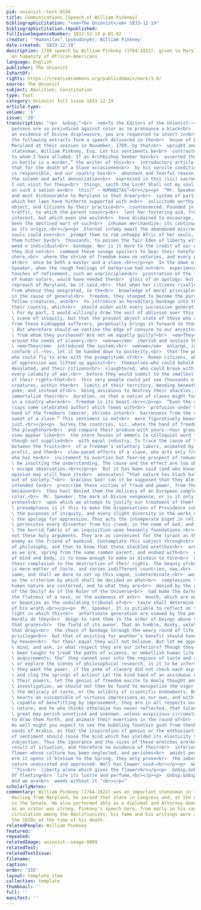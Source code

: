 ```yaml
---
pid: unionist--text-0156
title: Communications [Speech of William Pinkney]
bibliographicCitation: "<em>The Unionist</em> 1833-12-19"
bibliographicCitation.republished: 
fullIssueSequenceNumber: 1833-12-19 p.01.02
creator: '"Humanitas" (pseudonym); William Pinkney'
date.created: '1833-12-19'
description: 1789 speech by William Pinkney (1764-1822), given to Maryland legislature,
  on humanity of African-Americans
language: English
publisher: The Unionist
IsPartOf: 
rights: https://creativecommons.org/publicdomain/mark/1.0/
source: The Unionist
subject: Abolition; Constitution
type: Text
category: Unionist full issue 1833-12-19
article.type: 
volume: '1'
issue: '20'
transcription: "<p>  &nbsp;“<br>  <em>To the Editors of the Unionist:—</em>  As many
  persons are so prejudiced against color as to pronounce a black<br>  complexion
  an evidence of Divine displeasure, you are requested to insert in<br>  the “Unionist”&nbsp;
  the following extracts form a speech delivered in the<br>  house of Delegates of
  Maryland at their session in November, 1789, by that<br>  upright and enlightened
  statesman, William Pinkney, Esq. Let his sentiments be<br>  contrasted with those
  to whom I have alluded. If as Archbishop Seeker has<br>  asserted that “every death
  in battle is a murder,” the writer of this<br>  introductory article verily believes
  that for the death of a Slave occasioned<br>  by his servile condition the owner
  is responsible, and our country has<br>  abundant and fearful reason to deprecate
  the solemn and awful denunciation<br>  expressed in thsi (sic) sacred interrogatory—“Shall
  I not visit for these<br>  things, saith the Lord? Shall not my soul be avenged
  on such a nation as<br>  this?” – HUMANITAS”<br></p><p>  “Mr. Speaker, Iniquitous
  and most dishonorable to Maryland is that dreary<br>  system of partial bondage,
  which her laws have hitherto supported with a<br>  solicitude worthy of a better
  object, and Citizens by their practice<br>  countenanced. Founded in a disgraceful
  traffic, to which the parent country<br>  lent her fostering aid, from motives of
  interest, but which even she would<br>  have disdained to encourage, had England
  been the destined mart of such<br>  inhuman merchandize; its continuance is as shameful
  as its origin.<br></p><p>  Eternal infamy await the abandoned miscreants whose selfish
  souls could ever<br>  prompt them to rob unhappy Afric of her souls, and freight
  them hither by<br>  thousands, to poison the fair Eden of liberty with the rank
  weed o individual<br>  bondage. Nor is it more to the credit of our ancestors that
  they did not<br>  command these savage spoilers to bear their hateful cargo to another
  shore,<br>  where the shrine of freedom knew no votaries, and every purchaser would
  at<br>  once be both a master and a slave.<br></p><p>  In the dawn of time, Mr.
  Speaker, when the rough feelings of barbarism had not<br>  experienced the softening
  touches of refinement, such an unprincipled<br>  prostration of the inherent rights
  of human nature, would have needed the<br>  gloss of an apology: but to the everlasting
  reproach of Maryland, be it said,<br>  that when her citizens rivalled the nation
  from whence they emigrated, in the<br>  knowledge of moral principles, and an enthusiasm
  in the cause of general<br>  freedom, they stooped to become the purchasers of their
  fellow creatures, and<br>  to introduce an hereditary bondage into the bosom of
  their country, which<br>  should widen with every successive generation.<br></p><p>
  \ For my part, I would willingly draw the veil of oblivion over this disgusting<br>
  \ scene of iniquity, but that the present abject state of those who are<br>  descended
  from these kidnapped sufferers, perpetually brings it forward to the<br>  memory.<br></p><p>
  \ But wherefore should we confine the edge of censure to our ancestors, or those<br>
  \ from whom they purchased? Are not we equally guilty?<br>  <em>They</em>  strewed
  around the seeds of slavery;<br>  <em>we</em>  cherish and sustain the growth.—<br>
  \ <em>They</em>  introduced the system;<br>  <em>we</em>  enlarge, invigorate, and
  conform it.—Yes, let it be handed down to posterity,<br>  that the people of Maryland,
  who could fly to arms with the promptitude of<br>  Roman citizens, when the hand
  of oppression was lifted up against<br>  themselves—who could behold their country
  desolated, and their citizens<br>  slaughtered, who could brave with unshaken firmness,
  every calamity of war,<br>  before they would submit to the smallest infringement
  of their rights—that<br>  this very people could yet see thousands of their fellow
  creatures, within the<br>  limits of their territory, bending beneath an unnatural
  yoke; and instead of<br>  being assiduous to destroy their shackles, anxious to
  immortalize their<br>  duration, so that a nation of slaves might for ever exist
  in a country where<br>  freedom is its boast.<br></p><p>  “Even the very earth itself,
  (says some celebrated author) which teems with<br>  profusion under the cultivating
  hand of the freeborn laborer, shrinks into<br>  barrenness from the contaminating
  sweat of a slave.” This sentiment is not<br>  more figuratively beautiful than substantially
  just.<br></p><p>  Survey the countries, sir, where the hand of freedom conducts
  the ploughshare<br>  and compare their produce with yours.—Your granaries in this
  view appear like<br>  the store houses of emmets [a colloquial word for “ant”],
  though not supplied<br>  with equal industry. To trace the cause of this disparity
  between the fruits<br>  of a freeman’s voluntary labors, animated by the hope of
  profit, and the<br>  slow-paced efforts of a slave, who acts only from compulsion,
  who has no<br>  incitement to exertion but fear—no prospect of remuneration to encourage—would<br>
  \ be insulting the understanding. The cause and the effect are too obvious to<br>
  \ escape observation.<br></p><p>  But it has been said (and who knows but the same
  opinion may still have its<br>  advocates) “that nature has black balled these wretches
  out of society.”<br>  Gracious God! can it be supposed that they Almighty Providence
  intended to<br>  proscribe these victims of fraud and power, from the pale of society,
  because<br>  thou hast denied them the delicacy of an European complexion? Is their
  color,<br>  Mr. Speaker, the mark of Divine vengeance, or is it only the flimsy
  pretext<br>  upon which we attempt to justify our treatment of them? Arrogant and<br>
  \ presumptuous is it this to make the dispensations of Providence subservient to<br>
  \ the purposes of iniquity, and every slight diversity in the works of nature<br>
  \ the apology for oppression. Thus acts the intemperate bigot in religion. He<br>
  \ persecutes every dissenter from his creed, in the name of God, and even rears<br>
  \ the horrid fabric of an inquisition upon heavenly foundations.<br></p><p>  I like
  not these holy arguments. They are as convenient for the tyrant as the<br>  patriot—the
  enemy as the friend of mankind. Contemplate this subject through<br>  the calm medium
  of philosophy, and then to know that these shackled wretches<br>  are men as well
  as we are, spring from the same common parent, and endued with<br>  equal faculties
  of mind and body, is to know enough to make us disdain to torn<br>  casuists on
  their complexion to the destruction of their rights. The beauty of<br>  complexion
  is mere matter of taste, and varies indifferent countries, nay,<br>  even in the
  same; and shall we dare to set up this vague, indeterminate,<br>  weathercock standard,
  as the criterion by which shall be decided on what<br>  complexions the rights of
  human nature are conferred, and to what they are<br>  denied by the great ordinances
  of the Deity? As if the Ruler of the Universe<br>  had made the darkness of a skin,
  the flatness of a nose, or the wideness of a<br>  mouth, which are only deformities
  or beauties as the undulating tribunal of<br>  taste shall determine the indication
  of his wrath.<br></p><p>  Mr. Speaker, It is pitiable to reflect on the mistaken
  light in which this<br>  unfortunate generation are viewed by the people in general.
  Hardly do they<br>  deign to rank them in the order of beings above the mere animal
  that grazes<br>  the field of its owner. That an humble, dusky, unlettered wretch
  that drags<br>  the chain of bondage through the weary round of life, with no other
  privilege<br>  but that of existing for another’s benefit should have been intended
  by heaven<br>  for their equal they will not believe. But let me appeal to the intelligent<br>
  \ mind, and ask, in what respect they are our inferiors? Though they have never<br>
  \ been taught to tread the paths of science, or embellish human life by literary<br>
  \ acquirements; tho’ they cannot soar into the regions of taste and sentiment,<br>
  \ or explore the scenes of philosophical research, is it to be inferred that<br>
  \ they want the power, if the yoke of slavery did not check each aspiring effort<br>
  \ and clog the springs of action? Let the kind hand of an assiduous care mature<br>
  \ their powers, let the genius of freedom excite to manly thought and liberal<br>
  \ investigation, we should not then be found to monopolize the vigor of fancy,<br>
  \ the delicacy of taste, or the solidity of scientific endowments. Born with<br>
  \ hearts as susceptible of virtuous impressions as our own, and with minds as<br>
  \ capable of benefitting by improvement, they are in all respects our equals by<br>
  \ nature; and he who thinks otherwise has never reflected, that talents however<br>
  \ great may perish unnoticed and unknown, unless auspicious circumstances<br>  conspire
  to draw them forth, and animate their exertions in the round of<br>  knowledge.
  As well might you expect to see the bubbling fountain gush from the<br>  burning
  sands of Arabia, as that the inspiration of genius or the enthusiastic<br>  glow
  of sentiment should rouse the mind which has yielded its elasticity to<br>  habitual
  subjection. Thus the ignorance and the vices of these wretches are<br>  solely the
  result of situation, and therefore no evidence of their<br>  inferiority. Like the
  flower whose culture has been neglected, and perishes<br>  amidst permitted weeds
  ere it opens it blossom to the Spring, they only prove<br>  the imbecility of human
  nature unassisted and oppressed. Well has Cowper said—<br></p><p>  &nbsp;&nbsp;&nbsp;&nbsp;&nbsp;&nbsp;&nbsp;&nbsp;&nbsp;&nbsp;&nbsp;
  ‘’Tis<br>  liberty alone which gives the flower<br></p><p>  &nbsp;&nbsp;&nbsp;&nbsp;&nbsp;&nbsp;&nbsp;&nbsp;&nbsp;&nbsp;&nbsp;
  Of fleeting<br>  life its lustre and perfume,<br></p><p>  &nbsp;&nbsp;&nbsp;&nbsp;&nbsp;&nbsp;&nbsp;&nbsp;&nbsp;&nbsp;&nbsp;
  And we are<br>  weeds without it.’<br></p>"
scholarlyNotes: 
commentary: William Pinkney (1764-1822) was an important statesman in the Early Republic.
  Hailing from Maryland, he served that state in Congress and, at the end of his life,
  in the Senate. He also performed ably as a diplomat and Attorney General. His reputation
  as an orator was strong. Pinkney's speech here, from early in his career, was in
  circulation among the Abolitionists; his fame and his writings were amplified in
  the 1820s at the time of his death.
relatedPeople: William Pinkney
featured: 
repeated: 
relatedImage: unionist--image-0009
relatedText: 
relatedTextIssue: 
filename: 
caption: 
order: '155'
layout: template_item
collection: template
thumbnail: ''
full: ''
manifest: ''
---
```

